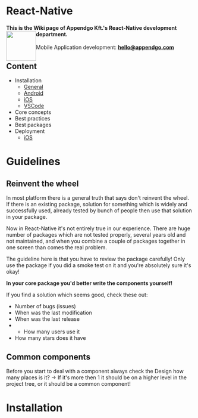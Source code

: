 # React-Native

#### This is the Wiki page of Appendgo Kft.'s React-Native development department. <img height="80" style="float:left" src="https://user-images.githubusercontent.com/645053/236628029-2b639e90-a9a2-40f1-ba2d-8d77181ae27a.png">

Mobile Application development: **hello@appendgo.com**

## Content

* Installation
  * [General](installation/GENERAL.MD)
  * [Android](installation/ANDROID.MD)
  * [iOS](installation/IOS.MD)
  * [VSCode](installation/VSCODE.MD)
* Core concepts
* Best practices
* Best packages
* Deployment
  * [iOS](deploy/IOS.MD)


# Guidelines

## Reinvent the wheel

In most platform there is a general truth that says don't reinvent the wheel. If there is an existing package, solution for something which is widely and successfully used, already tested by bunch of people then use that solution in your package.

Now in React-Native it's not entirely true in our experience. There are huge number of packages which are not tested properly, several years old and not maintained, and when you combine a couple of packages together in one screen than comes the real problem.

The guideline here is that you have to review the package carefully! Only use the package if you did a smoke test on it and you're absolutely sure it's okay!

**In your core package you'd better write the components yourself!**

If you find a solution which seems good, check these out:
* Number of bugs (issues)
* When was the last modification
* When was the last release
* * How many users use it
* How many stars does it have

## Common components

Before you start to deal with a component always check the Design how many places is it?
-> If it's more then 1 it should be on a higher level in the project tree, or it should be a common component!

# Installation



